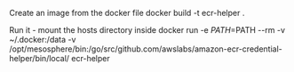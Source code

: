 Create an image from the docker file
	docker build -t ecr-helper .

Run it - mount the hosts directory inside
	docker run -e $PATH=$PATH --rm -v ~/.docker:/data -v /opt/mesosphere/bin:/go/src/github.com/awslabs/amazon-ecr-credential-helper/bin/local/ ecr-helper


